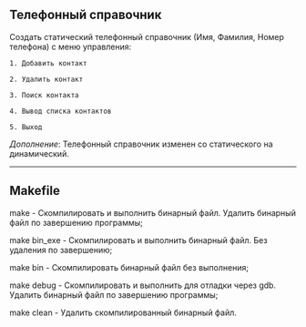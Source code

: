 ## Телефонный справочник

Создать статический телефонный справочник (Имя, Фамилия, Номер телефона) с меню управления:

    1. Добавить контакт
    
    2. Удалить контакт
    
    3. Поиск контакта
    
    4. Вывод списка контактов
    
    5. Выход

_Дополнение_:
    Телефонный справочник изменен со статического на динамический. 

---

## Makefile

make - Скомпилировать и выполнить бинарный файл. Удалить бинарный файл по завершению программы;

make bin_exe - Скомпилировать и выполнить бинарный файл. Без удаления по завершению;

make bin - Скомпилировать бинарный файл без выполнения;

make debug - Скомпилировать и выполнить для отладки через gdb. Удалить бинарный файл по завершению программы;

make clean - Удалить скомпилированный бинарный файл.
